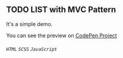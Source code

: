 ## TODO LIST with MVC Pattern

It's a simple demo.

You can see the preview on [CodePen Project](https://codepen.io/wry608/pen/VwLEeqZ)



###### `HTML` `SCSS` `JavaScript`
